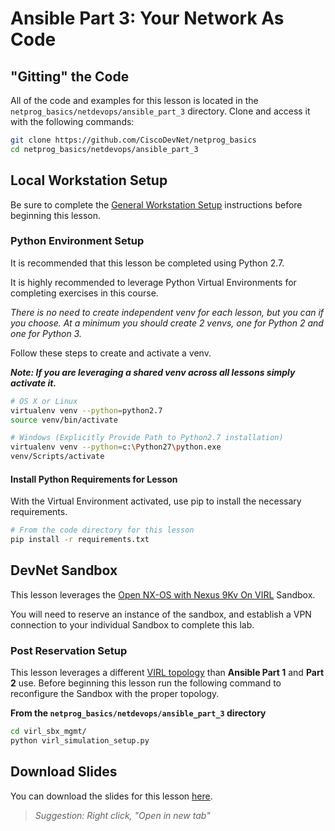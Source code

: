 # Ansible Part 3: Your Network As Code

## "Gitting" the Code
All of the code and examples for this lesson is located in the `netprog_basics/netdevops/ansible_part_3` directory.  Clone and access it with the following commands:

```bash
git clone https://github.com/CiscoDevNet/netprog_basics
cd netprog_basics/netdevops/ansible_part_3
```

## Local Workstation Setup
Be sure to complete the [General Workstation Setup](https://github.com/CiscoDevNet/netprog_basics/blob/master/readme_resources/workstation_setup.md) instructions before beginning this lesson.  

### Python Environment Setup
It is recommended that this lesson be completed using Python 2.7.   

It is highly recommended to leverage Python Virtual Environments for completing exercises in this course.  

*There is no need to create independent venv for each lesson, but you can if you choose.  At a minimum you should create 2 venvs, one for Python 2 and one for Python 3.*  

Follow these steps to create and activate a venv.  

***Note: If you are leveraging a shared venv across all lessons simply activate it.***

```bash
# OS X or Linux
virtualenv venv --python=python2.7
source venv/bin/activate
```

```bash
# Windows (Explicitly Provide Path to Python2.7 installation)
virtualenv venv --python=c:\Python27\python.exe
venv/Scripts/activate
```

#### Install Python Requirements for Lesson
With the Virtual Environment activated, use pip to install the necessary requirements.  

```bash
# From the code directory for this lesson
pip install -r requirements.txt
```

## DevNet Sandbox
This lesson leverages the [Open NX-OS with Nexus 9Kv On VIRL](https://devnetsandbox.cisco.com/RM/Diagram/Index/1e9b57ff-9e64-4c68-93e5-f0f0a8c6f22c?diagramType=Topology) Sandbox.  

You will need to reserve an instance of the sandbox, and establish a VPN connection to your individual Sandbox to complete this lab.

### Post Reservation Setup
This lesson leverages a different [VIRL topology](virl_sbx_mgmt/ansible_part_3.virl) than **Ansible Part 1** and **Part 2** use.  Before beginning this lesson run the following command to reconfigure the Sandbox with the proper topology.  

**From the `netprog_basics/netdevops/ansible_part_3` directory**

```bash
cd virl_sbx_mgmt/
python virl_simulation_setup.py
```


## Download Slides

You can download the slides for this lesson [here](https://developer.cisco.com/fileMedia/download/d99f3609-6cd1-3a76-8a7f-ae17351ff466). 

> *Suggestion: Right click, "Open in new tab"*